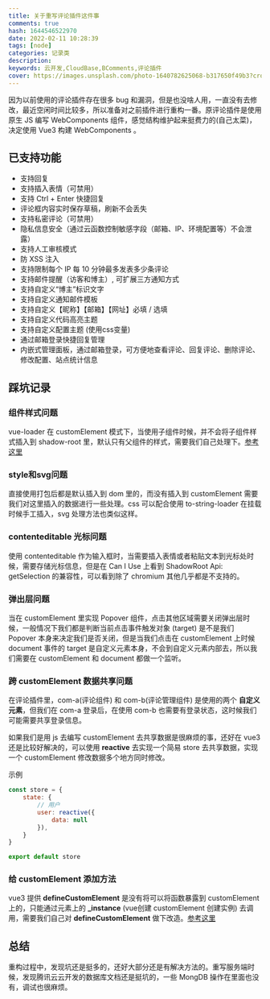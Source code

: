```yaml
---
title: 关于重写评论插件这件事
comments: true
hash: 1644546522970
date: 2022-02-11 10:28:39
tags: [node]
categories: 记录类
description: 
keywords: 云开发,CloudBase,BComments,评论插件
cover: https://images.unsplash.com/photo-1640782625068-b317650f49b3?crop=entropy&cs=srgb&fm=jpg&ixid=Mnw4OTgyNHwwfDF8c2VhcmNofDE3fHwlRTklQTMlOEUlRTYlOTklQUZ8ZW58MHx8fHwxNjQ5NjYwNzY0&ixlib=rb-1.2.1&q=85
---
```


因为以前使用的评论插件存在很多 bug 和漏洞，但是也没啥人用，一直没有去修改，最近空闲时间比较多，所以准备对之前插件进行重构一番。原评论插件是使用原生 JS 编写 WebComponents 组件，感觉结构维护起来挺费力的(自己太菜)，决定使用 Vue3 构建 WebComponents 。

<!-- more -->

## 已支持功能
- 支持回复 
- 支持插入表情（可禁用）
- 支持 Ctrl + Enter 快捷回复
- 评论框内容实时保存草稿，刷新不会丢失
- 支持私密评论（可禁用）
- 隐私信息安全（通过云函数控制敏感字段（邮箱、IP、环境配置等）不会泄露）
- 支持人工审核模式
- 防 XSS 注入
- 支持限制每个 IP 每 10 分钟最多发表多少条评论
- 支持邮件提醒（访客和博主）, 可扩展三方通知方式
- 支持自定义“博主”标识文字
- 支持自定义通知邮件模板
- 支持自定义【昵称】【邮箱】【网址】必填 / 选填
- 支持自定义代码高亮主题
- 支持自定义配置主题 (使用css变量)
- 通过邮箱登录快捷回复管理
- 内嵌式管理面板，通过邮箱登录，可方便地查看评论、回复评论、删除评论、修改配置、站点统计信息

## 踩坑记录

### 组件样式问题
vue-loader 在 customElement 模式下，当使用子组件时候，并不会将子组件样式插入到 shadow-root 里，默认只有父组件的样式，需要我们自己处理下。[参考这里](https://www.imalun.com/vue_web_components)

### style和svg问题
直接使用打包后都是默认插入到 dom 里的，而没有插入到 customElement 需要我们对这里插入的数据进行一些处理。css 可以配合使用 to-string-loader 在挂载时候手工插入，svg 处理方法也类似这样。

### contenteditable 光标问题
使用 contenteditable 作为输入框时，当需要插入表情或者粘贴文本到光标处时候，需要存储光标信息，但是在 Can I Use 上看到 ShadowRoot Api: getSelection 的兼容性，可以看到除了 chromium 其他几乎都是不支持的。

### 弹出层问题
当在 customElement 里实现 Popover 组件，点击其他区域需要关闭弹出层时候，一般情况下我们都是判断当前点击事件触发对象 (target) 是不是我们 Popover 本身来决定我们是否关闭，但是当我们点击在 customElement 上时候 document 事件的 target 是自定义元素本身，不会到自定义元素内部去，所以我们需要在 customElement 和 document 都做一个监听。

### 跨 customElement 数据共享问题
在评论插件里，com-a(评论组件) 和 com-b(评论管理组件) 是使用的两个 **自定义元素**，但我们在 com-a 登录后，在使用 com-b 也需要有登录状态，这时候我们可能需要共享登录信息。

如果我们是用 js 去编写 customElement 去共享数据是很麻烦的事，还好在 vue3 还是比较好解决的，可以使用 **reactive** 去实现一个简易 store 去共享数据，实现一个 customElement 修改数据多个地方同时修改。

示例
``` js
const store = {
    state: {
        // 用户
        user: reactive({
            data: null
        }),
    }
}

export default store
```

### 给 customElement 添加方法
vue3 提供 **defineCustomElement** 是没有将可以将函数暴露到 customElement 上的，只能通过元素上的 **_instance** (vue创建 customElement 创建实例) 去调用，需要我们自己对 **defineCustomElement** 做下改造。[参考这里](https://www.imalun.com/vue_web_components)

## 总结
重构过程中，发现坑还是挺多的，还好大部分还是有解决方法的。重写服务端时候，发现腾讯云云开发的数据库文档还是挺坑的，一些 MongDB 操作在里面也没有，调试也很麻烦。